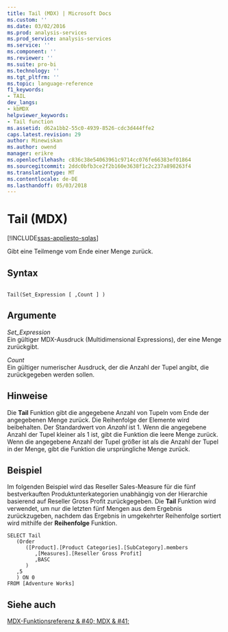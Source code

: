 ```yaml
---
title: Tail (MDX) | Microsoft Docs
ms.custom: ''
ms.date: 03/02/2016
ms.prod: analysis-services
ms.prod_service: analysis-services
ms.service: ''
ms.component: ''
ms.reviewer: ''
ms.suite: pro-bi
ms.technology: ''
ms.tgt_pltfrm: ''
ms.topic: language-reference
f1_keywords:
- TAIL
dev_langs:
- kbMDX
helpviewer_keywords:
- Tail function
ms.assetid: d62a1bb2-55c0-4939-8526-cdc3d444ffe2
caps.latest.revision: 29
author: Minewiskan
ms.author: owend
manager: erikre
ms.openlocfilehash: c836c38e54063961c9714cc076fe66383ef01864
ms.sourcegitcommit: 2ddc0bfb3ce2f2b160e3638f1c2c237a898263f4
ms.translationtype: MT
ms.contentlocale: de-DE
ms.lasthandoff: 05/03/2018
---
```

# <a name="tail-mdx"></a>Tail (MDX)
[!INCLUDE[ssas-appliesto-sqlas](../includes/ssas-appliesto-sqlas.md)]

  Gibt eine Teilmenge vom Ende einer Menge zurück.  
  
## <a name="syntax"></a>Syntax  
  
```  
  
Tail(Set_Expression [ ,Count ] )  
```  
  
## <a name="arguments"></a>Argumente  
 *Set_Expression*  
 Ein gültiger MDX-Ausdruck (Multidimensional Expressions), der eine Menge zurückgibt.  
  
 *Count*  
 Ein gültiger numerischer Ausdruck, der die Anzahl der Tupel angibt, die zurückgegeben werden sollen.  
  
## <a name="remarks"></a>Hinweise  
 Die **Tail** Funktion gibt die angegebene Anzahl von Tupeln vom Ende der angegebenen Menge zurück. Die Reihenfolge der Elemente wird beibehalten. Der Standardwert von *Anzahl* ist 1. Wenn die angegebene Anzahl der Tupel kleiner als 1 ist, gibt die Funktion die leere Menge zurück. Wenn die angegebene Anzahl der Tupel größer ist als die Anzahl der Tupel in der Menge, gibt die Funktion die ursprüngliche Menge zurück.  
  
## <a name="example"></a>Beispiel  
 Im folgenden Beispiel wird das Reseller Sales-Measure für die fünf bestverkauften Produktunterkategorien unabhängig von der Hierarchie basierend auf Reseller Gross Profit zurückgegeben. Die **Tail** Funktion wird verwendet, um nur die letzten fünf Mengen aus dem Ergebnis zurückzugeben, nachdem das Ergebnis in umgekehrter Reihenfolge sortiert wird mithilfe der **Reihenfolge** Funktion.  
  
```  
SELECT Tail  
   (Order   
      ([Product].[Product Categories].[SubCategory].members  
         ,[Measures].[Reseller Gross Profit]  
         ,BASC  
      )  
   ,5  
   ) ON 0  
FROM [Adventure Works]  
```  
  
## <a name="see-also"></a>Siehe auch  
 [MDX-Funktionsreferenz & #40; MDX & #41;](../mdx/mdx-function-reference-mdx.md)  
  
  
